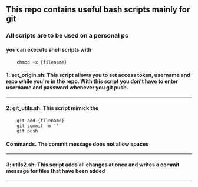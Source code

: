 ## This repo contains useful bash scripts mainly for git

### All scripts are to be used on a personal pc

#### you can execute shell scripts with
		chmod +x {filename}


#### 1: set_origin.sh: This script allows you to set access token, username and repo while you're in the repo. With this script you don't have to enter username and password whenever you git push.

-----------------------------------------------------------------------------------------------------------------

#### 2: git_utils.sh: This script mimick the
		git add {filename}
		git commit -m ''
		git push
#### Commands. The commit message does not allow spaces

-----------------------------------------------------------------------------------------------------------------

#### 3: utils2.sh: This script adds all changes at once and writes a commit message for files that have been added

-----------------------------------------------------------------------------------------------------------------


